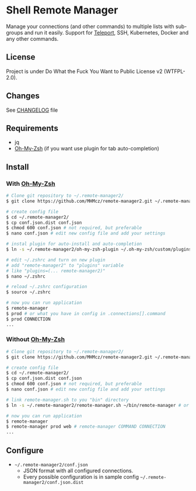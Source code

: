 # Shell Remote Manager

Manage your connections (and other commands) to multiple lists with sub-groups and run it easily.
Support for [Teleport](https://gravitational.com/teleport/), SSH, Kubernetes, Docker and any other commands.

## License
Project is under Do What the Fuck You Want to Public License v2 (WTFPL-2.0).

## Changes
See [CHANGELOG](CHANGELOG.md) file

## Requirements
- jq
- [Oh-My-Zsh](http://ohmyz.sh/) (if you want use plugin for tab auto-completion)

## Install

### With [Oh-My-Zsh](http://ohmyz.sh/)


```Bash
# Clone git repository to ~/.remote-manager2/
$ git clone https://github.com/MHMcz/remote-manager2.git ~/.remote-manager2

# create config file
$ cd ~/.remote-manager2/
$ cp conf.json.dist conf.json
$ chmod 600 conf.json # not required, but preferable
$ nano conf.json # edit new config file and add your settings

# instal plugin for auto-install and auto-completion
$ ln -s ~/.remote-manager2/oh-my-zsh-plugin ~/.oh-my-zsh/custom/plugins/remote-manager2

# edit ~/.zshrc and turn on new plugin
# add "remote-manager2" to "plugins" variable
# like "plugins=(... remote-manager2)"
$ nano ~/.zshrc

# reload ~/.zshrc configuration
$ source ~/.zshrc

# now you can run application
$ remote-manager
$ prod # or what you have in config in .connections[].command
$ prod CONNECTION
...
````

### Without [Oh-My-Zsh](http://ohmyz.sh/)


```Bash
# Clone git repository to ~/.remote-manager2/
$ git clone https://github.com/MHMcz/remote-manager2.git ~/.remote-manager2

# create config file
$ cd ~/.remote-manager2/
$ cp conf.json.dist conf.json
$ chmod 600 conf.json # not required, but preferable
$ nano conf.json # edit new config file and add your settings

# link remote-manager.sh to you "bin" directory
$ ln -s ~/.remote-manager2/remote-manager.sh ~/bin/remote-manager # or /usr/local/bin/remote-manager or ...

# now you can run application
$ remote-manager
$ remote-manager prod web # remote-manager COMMAND CONNECTION
...
````

## Configure

- `~/.remote-manager2/conf.json`
  - JSON format with all configured connections.
  - Every possible configuration is in sample config `~/.remote-manager2/conf.json.dist`
